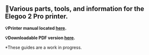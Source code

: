 ## :milky_way:Various parts, tools, and information for the Elegoo 2 Pro printer.


**:bulb:Printer manual located [here](MARS-r2.md).**

**:bulb:Downloadable PDF version [here](MARS-r2.pdf).**

*These guides are a work in progress.
